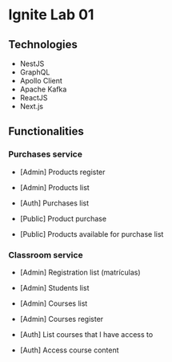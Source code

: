 # Ignite Lab 01

## Technologies

- NestJS
- GraphQL
- Apollo Client
- Apache Kafka
- ReactJS
- Next.js

## Functionalities

### Purchases service

- [Admin] Products register
- [Admin] Products list

- [Auth] Purchases list

- [Public] Product purchase
- [Public] Products available for purchase list

### Classroom service

- [Admin] Registration list (matrículas)
- [Admin] Students list
- [Admin] Courses list
- [Admin] Courses register

- [Auth] List courses that I have access to
- [Auth] Access course content
